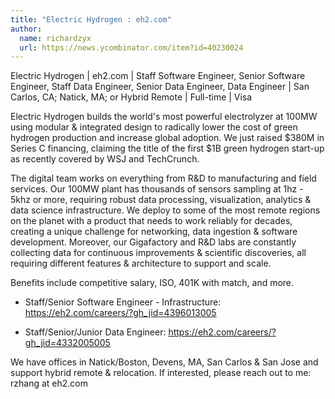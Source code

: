 ```yaml
---
title: "Electric Hydrogen : eh2.com"
author:
  name: richardzyx
  url: https://news.ycombinator.com/item?id=40230024
---
```

Electric Hydrogen | eh2.com | Staff Software Engineer, Senior Software Engineer, Staff Data Engineer, Senior Data Engineer, Data Engineer | San Carlos, CA; Natick, MA; or Hybrid Remote | Full-time | Visa

Electric Hydrogen builds the world&#x27;s most powerful electrolyzer at 100MW using modular &amp; integrated design to radically lower the cost of green hydrogen production and increase global adoption. We just raised $380M in Series C financing, claiming the title of the first $1B green hydrogen start-up as recently covered by WSJ and TechCrunch.

The digital team works on everything from R&amp;D to manufacturing and field services. Our 100MW plant has thousands of sensors sampling at 1hz - 5khz or more, requiring robust data processing, visualization, analytics &amp; data science infrastructure. We deploy to some of the most remote regions on the planet with a product that needs to work reliably for decades, creating a unique challenge for networking, data ingestion &amp; software development. Moreover, our Gigafactory and R&amp;D labs are constantly collecting data for continuous improvements &amp; scientific discoveries, all requiring different features &amp; architecture to support and scale.

Benefits include competitive salary, ISO, 401K with match, and more.

- Staff&#x2F;Senior Software Engineer - Infrastructure: <a href="https:&#x2F;&#x2F;eh2.com&#x2F;careers&#x2F;?gh_jid=4396013005" rel="nofollow">https:&#x2F;&#x2F;eh2.com&#x2F;careers&#x2F;?gh_jid=4396013005</a>

- Staff&#x2F;Senior&#x2F;Junior Data Engineer: <a href="https:&#x2F;&#x2F;eh2.com&#x2F;careers&#x2F;?gh_jid=4332005005" rel="nofollow">https:&#x2F;&#x2F;eh2.com&#x2F;careers&#x2F;?gh_jid=4332005005</a>

We have offices in Natick&#x2F;Boston, Devens, MA, San Carlos &amp; San Jose and support hybrid remote &amp; relocation. If interested, please reach out to me: rzhang at eh2.com

